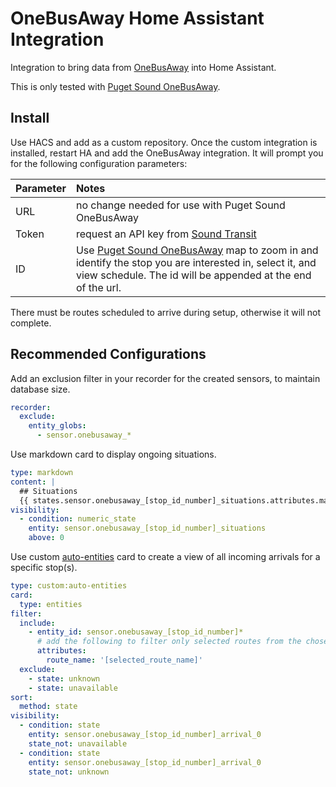 # OneBusAway Home Assistant Integration

Integration to bring data from [OneBusAway](https://onebusaway.org/)
into Home Assistant.  

This is only tested with [Puget Sound OneBusAway](https://pugetsound.onebusaway.org/). 

## Install
Use HACS and add as a custom repository. Once the custom integration is installed, restart HA and add the OneBusAway integration. It will prompt you for the following configuration parameters:

| Parameter | Notes |
| :--- | :--- |
| URL | no change needed for use with Puget Sound OneBusAway | 
| Token | request an API key from [Sound Transit](https://www.soundtransit.org/help-contacts/business-information/open-transit-data-otd) |
| ID | Use [Puget Sound OneBusAway](https://pugetsound.onebusaway.org/) map to zoom in and identify the stop you are interested in, select it, and view schedule. The id will be appended at the end of the url. |

There must be routes scheduled to arrive during setup, otherwise it will not complete.

## Recommended Configurations
Add an exclusion filter in your recorder for the created sensors, to maintain database size.

```yaml
recorder:
  exclude:
    entity_globs:
      - sensor.onebusaway_*
```
Use markdown card to display ongoing situations.

```yaml
type: markdown
content: |
  ## Situations
  {{ states.sensor.onebusaway_[stop_id_number]_situations.attributes.markdown_content }}
visibility:
  - condition: numeric_state
    entity: sensor.onebusaway_[stop_id_number]_situations
    above: 0
```
Use custom [auto-entities](https://github.com/thomasloven/lovelace-auto-entities) card to create a view of all incoming arrivals for a specific stop(s).

```yaml
type: custom:auto-entities
card:
  type: entities
filter:
  include:
    - entity_id: sensor.onebusaway_[stop_id_number]*
      # add the following to filter only selected routes from the chosen stop
      attributes:
        route_name: '[selected_route_name]'
  exclude:
    - state: unknown
    - state: unavailable
sort:
  method: state
visibility:
  - condition: state
    entity: sensor.onebusaway_[stop_id_number]_arrival_0
    state_not: unavailable
  - condition: state
    entity: sensor.onebusaway_[stop_id_number]_arrival_0
    state_not: unknown

```
